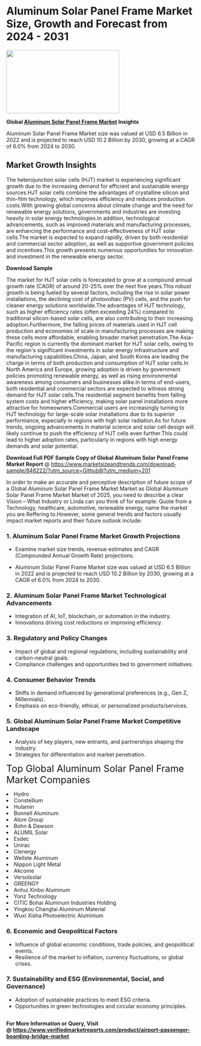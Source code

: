 <H1>Aluminum Solar Panel Frame Market Size, Growth and Forecast from 2024 - 2031</H1><img class="aligncenter size-medium wp-image-584254" src="https://thirdeyenews.in/wp-content/uploads/2024/09/Global-Market-Research-300x168.jpeg" alt="" width="300" height="168" /><p><strong>Global&nbsp;<a href="https://www.marketsizeandtrends.com/download-sample/846222/?utm_source=Github8j?utm_medium=201">Aluminum Solar Panel Frame Market</a> Insights</strong></p><p>Aluminum Solar Panel Frame Market size was valued at USD 6.5 Billion in 2022 and is projected to reach USD 10.2 Billion by 2030, growing at a CAGR of 6.0% from 2024 to 2030.</p><p><h2>Market Growth Insights</h2> <p>The heterojunction solar cells (HJT) market is experiencing significant growth due to the increasing demand for efficient and sustainable energy sources.HJT solar cells combine the advantages of crystalline silicon and thin-film technology, which improves efficiency and reduces production costs.With growing global concerns about climate change and the need for renewable energy solutions, governments and industries are investing heavily in solar energy technologies.In addition, technological advancements, such as improved materials and manufacturing processes, are enhancing the performance and cost-effectiveness of HJT solar cells.The market is expected to expand rapidly, driven by both residential and commercial sector adoption, as well as supportive government policies and incentives.This growth presents numerous opportunities for innovation and investment in the renewable energy sector.</p> <p><strong>Download Sample</strong></p> <p>The market for HJT solar cells is forecasted to grow at a compound annual growth rate (CAGR) of around 20-25% over the next five years.This robust growth is being fueled by several factors, including the rise in solar power installations, the declining cost of photovoltaic (PV) cells, and the push for cleaner energy solutions worldwide.The advantages of HJT technology, such as higher efficiency rates (often exceeding 24%) compared to traditional silicon-based solar cells, are also contributing to their increasing adoption.Furthermore, the falling prices of materials used in HJT cell production and economies of scale in manufacturing processes are making these cells more affordable, enabling broader market penetration.The Asia-Pacific region is currently the dominant market for HJT solar cells, owing to the region's significant investments in solar energy infrastructure and manufacturing capabilities.China, Japan, and South Korea are leading the charge in terms of both production and consumption of HJT solar cells.In North America and Europe, growing adoption is driven by government policies promoting renewable energy, as well as rising environmental awareness among consumers and businesses alike.In terms of end-users, both residential and commercial sectors are expected to witness strong demand for HJT solar cells.The residential segment benefits from falling system costs and higher efficiency, making solar panel installations more attractive for homeowners.Commercial users are increasingly turning to HJT technology for large-scale solar installations due to its superior performance, especially in regions with high solar radiation.As for future trends, ongoing advancements in material science and solar cell design will likely continue to push the efficiency of HJT cells even further.This could lead to higher adoption rates, particularly in regions with high energy demands and solar potential.<p><span class=""><strong>Download Full PDF Sample Copy of Global Aluminum Solar Panel Frame Market Report</strong> @ <a href="https://www.marketsizeandtrends.com/download-sample/846222/?utm_source=Github8j?utm_medium=201" target="_blank">https://www.marketsizeandtrends.com/download-sample/846222/?utm_source=Github8j?utm_medium=201</a></span></p><p>In order to make an accurate and perceptive description of future scope of a Global&nbsp;Aluminum Solar Panel Frame Market Market as Global&nbsp;Aluminum Solar Panel Frame Market Market of 2025, you need to describe a clear Vision &ndash; What Industry or Linda can you think of for example: Quote from a Technology, healthcare, automotive, renewable energy, name the market you are Reffering to.However, some general trends and factors usually impact market reports and their future outlook include:</p><h3>1.&nbsp;<strong>Aluminum Solar Panel Frame Market Growth Projections</strong></h3><ul><li>Examine market size trends, revenue estimates and CAGR (Compounded Annual Growth Rate) projections.</li><li><p>Aluminum Solar Panel Frame Market size was valued at USD 6.5 Billion in 2022 and is projected to reach USD 10.2 Billion by 2030, growing at a CAGR of 6.0% from 2024 to 2030.</p></li></ul><h3>2.&nbsp;<strong>Aluminum Solar Panel Frame Market Technological Advancements</strong></h3><ul><li>Integration of AI, IoT, blockchain, or automation in the industry.</li><li>Innovations driving cost reductions or improving efficiency.</li></ul><h3>3.&nbsp;<strong>Regulatory and Policy Changes</strong></h3><ul><li>Impact of global and regional regulations, including sustainability and carbon-neutral goals.</li><li>Compliance challenges and opportunities tied to government initiatives.</li></ul><h3>4.&nbsp;<strong>Consumer Behavior Trends</strong></h3><ul><li>Shifts in demand influenced by generational preferences (e.g., Gen Z, Millennials).</li><li>Emphasis on eco-friendly, ethical, or personalized products/services.</li></ul><h3>5.&nbsp;<strong>Global Aluminum Solar Panel Frame Market Competitive Landscape</strong></h3><ul><li>Analysis of key players, new entrants, and partnerships shaping the industry.</li><li>Strategies for differentiation and market penetration.</li></ul><p data-pm-slice="1 1 []"><span style="color: inherit; font-family: inherit; font-size: 25px;">Top Global Aluminum Solar Panel Frame Market Companies</span></p><div class="" data-test-id=""><p><li>Hydro</li><li> Constellium</li><li> Hulamin</li><li> Bonnell Aluminum</li><li> Alom Group</li><li> Bohn & Dawson</li><li> ALUMIL Solar</li><li> Esdec</li><li> Unirac</li><li> Clenergy</li><li> Wellste Aluminum</li><li> Nippon Light Metal</li><li> Akcome</li><li> Versolsolar</li><li> GREENGY</li><li> Anhui Xinbo Aluminum</li><li> Yonz Technology</li><li> CITIC Bohai Aluminum Industries Holding</li><li> Yingkou Changtai Aluminum Material</li><li> Wuxi Xisha Photoelectric Aluminium</li></p></div><h3>6.&nbsp;<strong>Economic and Geopolitical Factors</strong></h3><ul><li>Influence of global economic conditions, trade policies, and geopolitical events.</li><li>Resilience of the market to inflation, currency fluctuations, or global crises.</li></ul><h3>7.&nbsp;<strong>Sustainability and ESG (Environmental, Social, and Governance)</strong></h3><ul><li>Adoption of sustainable practices to meet ESG criteria.</li><li>Opportunities in green technologies and circular economy principles.</li></ul><h2><strong style="font-size: 14px;">For More Information or Query, Visit @&nbsp;</strong><a style="background-color: #ffffff; font-size: 14px;" href="https://www.marketsizeandtrends.com/report/aluminum-solar-panel-frame-market/" target="_blank">https://www.verifiedmarketreports.com/product/airport-passenger-boarding-bridge-market</a></h2>